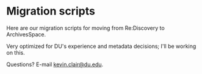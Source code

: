 # Migration scripts

Here are our migration scripts for moving from Re:Discovery to ArchivesSpace.

Very optimized for DU's experience and metadata decisions; I'll be working on this.

Questions? E-mail kevin.clair@du.edu.
